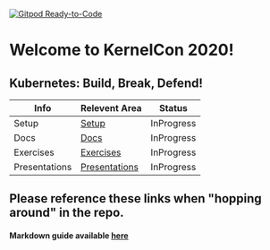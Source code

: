 [![Gitpod Ready-to-Code](https://img.shields.io/badge/Gitpod-Ready--to--Code-blue?logo=gitpod)](https://gitpod.io/#https://github.com/denver-cfman/KernelCon2020K8s) 

# Welcome to KernelCon 2020!

## Kubernetes: Build, Break, Defend!

Info | Relevent Area | Status
--- | --- | ---
Setup | [Setup](Setup/README.md) | InProgress
Docs | [Docs](Docs/README.md) | InProgress
Exercises | [Exercises](Exercises/README.md) | InProgress
Presentations | [Presentations](Presentations/README.md) | InProgress

## Please reference these links when "hopping around" in the repo.
#### Markdown guide available [here](https://guides.github.com/features/mastering-markdown/)